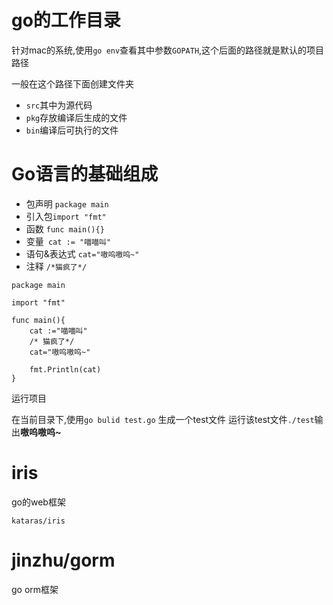 # go的工作目录

针对mac的系统,使用`go env`查看其中参数`GOPATH`,这个后面的路径就是默认的项目路径

一般在这个路径下面创建文件夹
+ `src`其中为源代码
+ `pkg`存放编译后生成的文件
+ `bin`编译后可执行的文件
  
# Go语言的基础组成

+ 包声明 `package main`
+ 引入包`import "fmt"`
+ 函数 `func main(){}`
+ 变量` cat := "喵喵叫"`
+ 语句&表达式 `cat="嗷呜嗷呜~"`
+ 注释 `/*猫疯了*/`

```
package main 

import "fmt"

func main(){
    cat :="喵喵叫"
    /* 猫疯了*/
    cat="嗷呜嗷呜~"

    fmt.Println(cat)
}
```

运行项目

在当前目录下,使用`go bulid test.go`
生成一个test文件
运行该test文件`./test`输出**嗷呜嗷呜~**





# iris

go的web框架

```
kataras/iris
```



# jinzhu/gorm

go orm框架
